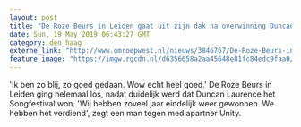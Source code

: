 ```yaml
---
layout: post
title: "De Roze Beurs in Leiden gaat uit zijn dak na overwinning Duncan Laurence op het Songfestival"
date: Sun, 19 May 2019 06:43:27 GMT
category: den_haag
externe_link: "http://www.omroepwest.nl/nieuws/3846767/De-Roze-Beurs-in-Leiden-gaat-uit-zijn-dak-na-overwinning-Duncan-Laurence-op-het-Songfestival"
feature_image: "https://imgw.rgcdn.nl/d6356658a2aa45648e81fc84edc9faa0/opener/3846768.jpg"
---
```


'Ik ben zo blij, zo goed gedaan. Wow echt heel goed.' De Roze Beurs in Leiden ging helemaal los, nadat duidelijk werd dat Duncan Laurence het Songfestival won. 'Wij hebben zoveel jaar eindelijk weer gewonnen. We hebben het verdiend', zegt een man tegen mediapartner Unity.
